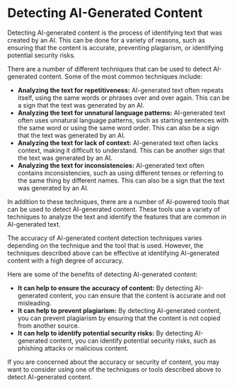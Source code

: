 # Detecting AI-Generated Content

Detecting AI-generated content is the process of identifying text that was created by an AI. This can be done for a variety of reasons, such as ensuring that the content is accurate, preventing plagiarism, or identifying potential security risks.

There are a number of different techniques that can be used to detect AI-generated content. Some of the most common techniques include:

* **Analyzing the text for repetitiveness:** AI-generated text often repeats itself, using the same words or phrases over and over again. This can be a sign that the text was generated by an AI.
* **Analyzing the text for unnatural language patterns:** AI-generated text often uses unnatural language patterns, such as starting sentences with the same word or using the same word order. This can also be a sign that the text was generated by an AI.
* **Analyzing the text for lack of context:** AI-generated text often lacks context, making it difficult to understand. This can be another sign that the text was generated by an AI.
* **Analyzing the text for inconsistencies:** AI-generated text often contains inconsistencies, such as using different tenses or referring to the same thing by different names. This can also be a sign that the text was generated by an AI.

In addition to these techniques, there are a number of AI-powered tools that can be used to detect AI-generated content. These tools use a variety of techniques to analyze the text and identify the features that are common in AI-generated text.

The accuracy of AI-generated content detection techniques varies depending on the technique and the tool that is used. However, the techniques described above can be effective at identifying AI-generated content with a high degree of accuracy.

Here are some of the benefits of detecting AI-generated content:

* **It can help to ensure the accuracy of content:** By detecting AI-generated content, you can ensure that the content is accurate and not misleading.
* **It can help to prevent plagiarism:** By detecting AI-generated content, you can prevent plagiarism by ensuring that the content is not copied from another source.
* **It can help to identify potential security risks:** By detecting AI-generated content, you can identify potential security risks, such as phishing attacks or malicious content.

If you are concerned about the accuracy or security of content, you may want to consider using one of the techniques or tools described above to detect AI-generated content.
